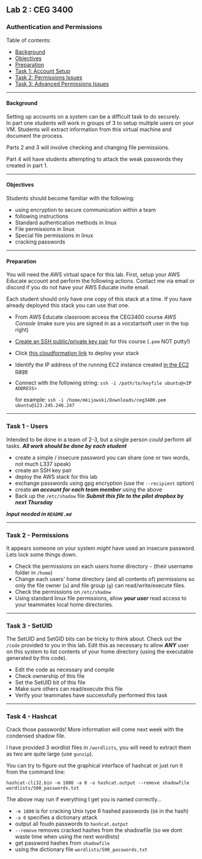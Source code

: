## Lab 2 : CEG 3400

### Authentication and Permissions

Table of contents:
* [Background](Lab2-Instructions.md#background)
* [Objectives](Lab2-Instructions.md#objectives)
* [Preparation](Lab2-Instructions.md#preparation)
* [Task 1: Account Setup](Lab2-Instructions.md#task-1---users)
* [Task 2: Permissions Issues](Lab2-Instructions.md#task-2---permissions-issues)
* [Task 3: Advanced Permissions Issues](Lab2-Instructions.md#task-3---hashcat)

---

#### Background

Setting up accounts on a system can be a difficult task to do securely.  
In part one students will work in groups of 3 to setup multiple users on your 
VM.  Students will extract information from this virtual machine and document 
the process.

Parts 2 and 3 will involve checking and changing file permissions.

Part 4 will have students attempting to attack the weak passwords they 
created in part 1.

---

#### Objectives

Students should become familiar with the following:

* using encryption to secure communication within a team
* following instructions
* Standard authentication methods in linux
* File permissions in linux
* Special file permissions in linux
* cracking passwords

---

#### Preparation

You will need the AWS virtual space for this lab.  First, setup your AWS
Educate account and perform the following actions. Contact me via email 
or discord if you do not have your AWS Educate invite email.

Each student should only have one copy of this stack at a time.  If you
have already deployed this stack you can use that one.

* From AWS Educate classroom access the CEG3400 course *AWS Console* (make sure
  you are signed in as a vocstartsoft user in the top right)
* [Create an SSH public/private key
  pair](https://console.aws.amazon.com/ec2/v2/home?region=us-east-1#KeyPairs:) for this course (`.pem` NOT putty!)
* Click [this cloudformation link](https://console.aws.amazon.com/cloudformation/home?region=us-east-1#/stacks/new?stackName=ceg3400Lab1&templateURL=https:%2F%2Fwsu-cecs-cf-templates.s3.us-east-2.amazonaws.com%2Fcourse-templates%2Fceg3400-mek.yml)
  to deploy your stack
* Identify the IP address of the running EC2 instance created [in the EC2
  page](https://console.aws.amazon.com/ec2/v2/home?region=us-east-1)
* Connect with the following string: `ssh -i /path/to/keyfile ubuntu@<IP
  ADDRESS>`

  for example: `ssh -i /home/mkijowski/Downloads/ceg3400.pem
  ubuntu@123.245.246.247`


---

### Task 1 - Users

Intended to be done in a team of 2-3, but a single person *could* perform
all tasks.  ***All work should be done by each student***

* create a simple / insecure password you can share 
  (one or two words, not much L337 speak)
* create an SSH key pair
* deploy the AWS stack for this lab
* exchange passwords using gpg encryption (use the `--recipient` option)
* create ***an account for each team member*** using the above
* Back up the `/etc/shadow` file ***Submit this file to the pilot dropbox by next Thursday***

***Input needed in `README.md`***

---

### Task 2 - Permissions

It appears someone on your system *might* have used an insecure password.
Lets lock some things down.

* Check the permissions on each users home directory `~` (their username folder in `/home`)
* Change each users' home directory (and all contents of) permissions so only the file owner (`u`) and file group (`g`) can read/write/execute files.
* Check the permissions on `/etc/shadow`
* Using standard linux file permissions, allow ***your user***  read access to your teammates local home directories.

---

### Task 3 - SetUID

The SetUID and SetGID bits can be tricky to think about.  Check out the 
`/code` provided to you in this lab.  Edit this as necessary to allow
***ANY*** user on this system to list contents of your home directory 
(using the executable generated by this code).

* Edit the code as necessary and compile
* Check ownership of this file
* Set the SetUID bit of this file
* Make sure others can read/execute this file
* Verify your teammates have successfully performed this task

---

### Task 4 - Hashcat

Crack those passwords!  More information will come next week with the 
condensed shadow file.

I have provided 3 wordlist files in `/wordlists`, you will need to extract
them as two are quite large (use `gunzip`).

You can try to figure out the graphical interface of hashcat or just run
it from the command line:

`hashcat-cli32.bin -m 1800 -a 0 -o hashcat.output --remove shadowfile wordlists/500_passwords.txt`

The above may run if everything I get you is named correctly...
* `-m 1800` is for cracking Unix type 6 hashed passwords (`$6` in the hash)
* `-a 0` specifies a dictionary attack
* output all foudn passwords to `hashcat.output`
* `--remove` removes cracked hashes from the shadowfile (so we dont waste time when using the next wordlists)
* get password hashes from `shadowfile`
* using the dictionary file `wordlists/500_passwords.txt`

[Samsclass]: https://samsclass.info/123/proj10/p12-hashcat.htm

